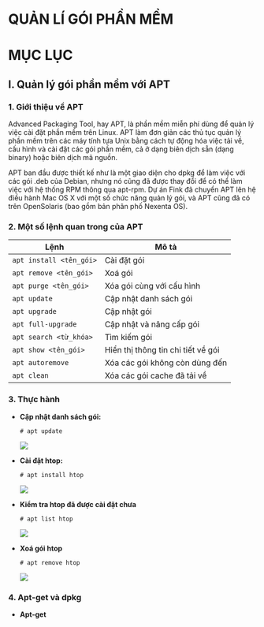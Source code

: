 # QUẢN LÍ GÓI PHẦN MỀM

# MỤC LỤC



## I. Quản lý gói phần mềm với APT

### 1. Giới thiệu về APT

Advanced Packaging Tool, hay APT, là phần mềm miễn phí dùng để quản lý việc cài đặt phần mềm trên Linux. APT làm đơn giản các thủ tục quản lý phần mềm trên các máy tính tựa Unix bằng cách tự động hóa việc tải về, cấu hình và cài đặt các gói phần mềm, cả ở dạng biên dịch sẵn (dạng binary) hoặc biên dịch mã nguồn.

APT ban đầu được thiết kế như là một giao diện cho dpkg để làm việc với các gói .deb của Debian, nhưng nó cũng đã được thay đổi để có thể làm việc với hệ thống RPM thông qua apt-rpm. Dự án Fink đã chuyển APT lên hệ điều hành Mac OS X với một số chức năng quản lý gói, và APT cũng đã có trên OpenSolaris (bao gồm bản phân phố Nexenta OS).

### 2. Một số lệnh quan trong của APT

| Lệnh | Mô tả |
|----------|-------|
|``apt install <tên_gói>``|Cài đặt gói|
|``apt remove <tên_gói>`` |Xoá gói    |
|``apt purge <tên_gói>``  |Xóa gói cùng với cấu hình |
|``apt update``           |Cập nhật danh sách gói |
|``apt upgrade``          |Cập nhật gói|
|``apt full-upgrade``     |Cập nhật và nâng cấp gói|
|``apt search <từ_khóa>`` |Tìm kiếm gói|
|``apt show <tên_gói>``   |Hiển thị thông tin chi tiết về gói|
|``apt autoremove``       |Xóa các gói không còn dùng đến|
|``apt clean``            |Xóa các gói cache đã tải về|

### 3. Thực hành

* **Cập nhật danh sách gói:**

    ``# apt update``

    ![](/thuctap/img/aptupdate.png)

* **Cài đặt htop:**

    ``# apt install htop``

    ![](/thuctap//img/apthtop.png)

* **Kiểm tra htop đã được cài đặt chưa** 

    ``# apt list htop``

    ![](/thuctap/img/checkhtop.png)

* **Xoá gói htop**

    ``# apt remove htop``

    ![](/thuctap//img/removehtop.png)

### 4. Apt-get và dpkg

  * **Apt-get**
  
